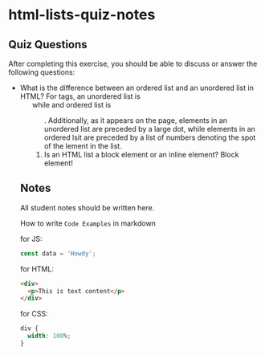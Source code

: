 # html-lists-quiz-notes

## Quiz Questions

After completing this exercise, you should be able to discuss or answer the following questions:

- What is the difference between an ordered list and an unordered list in HTML?
  For tags, an unordered list is <ul> while and ordered list is <ol>. Additionally, as it appears on the page, elements in an unordered list are preceded by a large dot, while elements in an ordered lsit are preceded by a list of numbers denoting the spot of the lement in the list.
- Is an HTML list a block element or an inline element?
  Block element!

## Notes

All student notes should be written here.

How to write `Code Examples` in markdown

for JS:

```javascript
const data = 'Howdy';
```

for HTML:

```html
<div>
  <p>This is text content</p>
</div>
```

for CSS:

```css
div {
  width: 100%;
}
```
